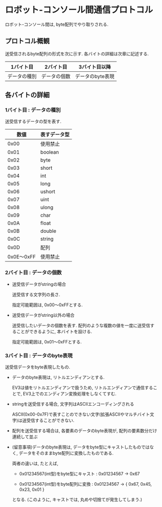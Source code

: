 # ロボット-コンソール間通信プロトコル

ロボット-コンソール間は, byte配列でやり取りされる.

## プロトコル概観

送受信されるbyte配列の形式を次に示す.
各バイトの詳細は次章に記述する.

| 1バイト目 | 2バイト目 | 3バイト目以降 |
| --- | --- | --- |
| データの種別 | データの個数 | データのbyte表現 |

## 各バイトの詳細

### 1バイト目 : データの種別

送受信するデータの型を表す.

数値 | 表すデータ型
--- | ---
0x00 | 使用禁止
0x01 | boolean
0x02 | byte
0x03 | short
0x04 | int
0x05 | long
0x06 | ushort
0x07 | uint
0x08 | ulong
0x09 | char
0x0A | float
0x0B | double
0x0C | string
0x0D | 配列
0x0E～0xFF | 使用禁止

### 2バイト目 : データの個数

* 送受信データがstringの場合

  送受信する文字列の長さ.

  指定可能範囲は, 0x00～0xFFとする.

* 送受信データがstring以外の場合

  送受信したいデータの個数を表す.
    配列のような複数の値を一度に送受信することができるように, 本バイトを設ける.

  指定可能範囲は, 0x01～0xFFとする.

### 3バイト目 : データのbyte表現

送受信データをbyte表現したもの.

* データのbyte表現は, リトルエンディアンとする.

  EV3は値をリトルエンディアンで扱うため, リトルエンディアンで通信することで, EV3上でのエンディアン変換処理をしなくてすむ.

* stringを送受信する場合, 文字列はASCIIエンコーディングされる

  ASCII(0x00-0x7F)で表すことのできない文字(拡張ASCIIやマルチバイト文字)は送受信することができない.

* 配列を送受信する場合は, 各要素のデータのbyte表現が, 配列の要素数分だけ連続して並ぶ

* (留意事項)データのbyte表現は, データをbyte型にキャストしたものではなく, データをそのままbyte配列に変換したものである.

  両者の違いは, たとえば,

  * 0x01234567(int型)をbyte型にキャスト : 0x01234567 → 0x67

  * 0x01234567(int型)をbyte配列に変換 : 0x01234567 → { 0x67, 0x45, 0x23, 0x01 }

  となる. (このように, キャストでは, 丸めや切捨てが発生してしまう.)



